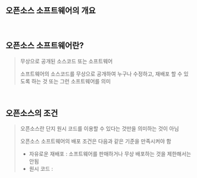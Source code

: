 오픈소스 소프트웨어의 개요
---

<br>

## 오픈소스 소프트웨어란?
> 무상으로 공개된 소스코드 또는 소프트웨어
> 
> 소프트웨어의 소스코드를 무상으로 공개하여 누구나 수정하고, 재배포 할 수 있도록 하는 것 또는 그런 소프트웨어를 의미
<br>

## 오픈소스의 조건
> 오픈소스란 단지 원시 코드를 이용할 수 있다는 것만을 의미하는 것이 아님
> 
> 오픈소스 소프트웨어의 배포 조건은 다음과 같은 기준을 만족시켜야 함
> 
> + 자유로운 재배포 : 소프트웨어를 판매하거나 무상 배포하는 것을 제한해서는 안됨
> + 원시 코드 : 
